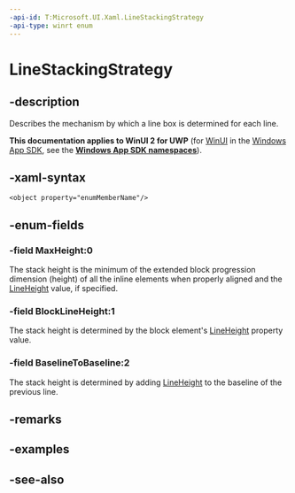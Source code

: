 ```yaml
---
-api-id: T:Microsoft.UI.Xaml.LineStackingStrategy
-api-type: winrt enum
---
```


<!-- Enumeration syntax
public enum Windows.UI.Xaml.LineStackingStrategy : int
-->

# LineStackingStrategy

## -description
Describes the mechanism by which a line box is determined for each line.

**This documentation applies to WinUI 2 for UWP** (for [WinUI](/windows/apps/winui/winui3/) in the [Windows App SDK](/windows/apps/windows-app-sdk/), see the **[Windows App SDK namespaces](/windows/windows-app-sdk/api/winrt/)**).

## -xaml-syntax
```xaml
<object property="enumMemberName"/>
```


## -enum-fields
### -field MaxHeight:0
The stack height is the minimum of the extended block progression dimension (height) of all the inline elements when properly aligned and the [LineHeight](../microsoft.ui.xaml.documents/block_lineheight.md) value, if specified.

### -field BlockLineHeight:1
The stack height is determined by the block element's [LineHeight](../microsoft.ui.xaml.documents/block_lineheight.md) property value.

### -field BaselineToBaseline:2
The stack height is determined by adding [LineHeight](../microsoft.ui.xaml.documents/block_lineheight.md) to the baseline of the previous line.


## -remarks

## -examples

## -see-also
